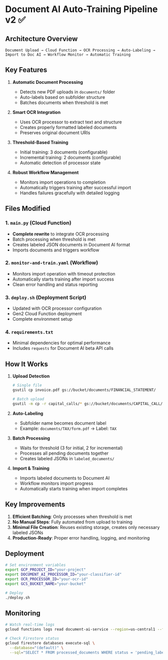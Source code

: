 # Document AI Auto-Training Pipeline v2 ✅

## Architecture Overview

```
Document Upload → Cloud Function → OCR Processing → Auto-Labeling → 
Import to Doc AI → Workflow Monitor → Automatic Training
```

## Key Features

1. **Automatic Document Processing**
   - Detects new PDF uploads in `documents/` folder
   - Auto-labels based on subfolder structure
   - Batches documents when threshold is met

2. **Smart OCR Integration**
   - Uses OCR processor to extract text and structure
   - Creates properly formatted labeled documents
   - Preserves original document URIs

3. **Threshold-Based Training**
   - Initial training: 3 documents (configurable)
   - Incremental training: 2 documents (configurable)
   - Automatic detection of processor state

4. **Robust Workflow Management**
   - Monitors import operations to completion
   - Automatically triggers training after successful import
   - Handles failures gracefully with detailed logging

## Files Modified

### 1. `main.py` (Cloud Function)
- **Complete rewrite** to integrate OCR processing
- Batch processing when threshold is met
- Creates labeled JSON documents in Document AI format
- Imports documents and triggers workflow

### 2. `monitor-and-train.yaml` (Workflow)
- Monitors import operation with timeout protection
- Automatically starts training after import success
- Clean error handling and status reporting

### 3. `deploy.sh` (Deployment Script)
- Updated with OCR processor configuration
- Gen2 Cloud Function deployment
- Complete environment setup

### 4. `requirements.txt`
- Minimal dependencies for optimal performance
- Includes `requests` for Document AI beta API calls

## How It Works

1. **Upload Detection**
   ```bash
   # Single file
   gsutil cp invoice.pdf gs://bucket/documents/FINANCIAL_STATEMENT/
   
   # Batch upload
   gsutil -m cp -r capital_calls/* gs://bucket/documents/CAPITAL_CALL/
   ```

2. **Auto-Labeling**
   - Subfolder name becomes document label
   - Example: `documents/TAX/form.pdf` → Label: `TAX`

3. **Batch Processing**
   - Waits for threshold (3 for initial, 2 for incremental)
   - Processes all pending documents together
   - Creates labeled JSONs in `labeled_documents/`

4. **Import & Training**
   - Imports labeled documents to Document AI
   - Workflow monitors import progress
   - Automatically starts training when import completes

## Key Improvements

1. **Efficient Batching**: Only processes when threshold is met
2. **No Manual Steps**: Fully automated from upload to training
3. **Minimal File Creation**: Reuses existing storage, creates only necessary labeled JSONs
4. **Production-Ready**: Proper error handling, logging, and monitoring

## Deployment

```bash
# Set environment variables
export GCP_PROJECT_ID="your-project"
export DOCUMENT_AI_PROCESSOR_ID="your-classifier-id"
export OCR_PROCESSOR_ID="your-ocr-id"
export GCS_BUCKET_NAME="your-bucket"

# Deploy
./deploy.sh
```

## Monitoring

```bash
# Watch real-time logs
gcloud functions logs read document-ai-service --region=us-central1 --follow

# Check Firestore status
gcloud firestore databases execute-sql \
  --database="(default)" \
  --sql="SELECT * FROM processed_documents WHERE status = 'pending_labeling'"
```